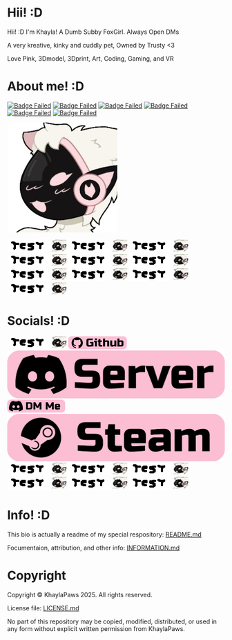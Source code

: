 # Hii! :D
<!-- Bios (However many lines fit) -->
Hii! :D I'm Khayla! A Dumb Subby FoxGirl. Always Open DMs

A very kreative, kinky and cuddly pet, Owned by Trusty <3

Love Pink, 3Dmodel, 3Dprint, Art, Coding, Gaming, and VR
<!-- Primary Greeting, 57/60 57/60 -->
<!-- Primary Bio 58/60 115/120 -->
<!-- Secondary bios, 57/60 172/180 -->

# About me! :D
<!-- Info Badges: -->
[![Badge Failed](https://badgen.net/badge/Female/She%2FHer%2FHers/?color=pink)](https://github.com/KhaylaPaws)
[![Badge Failed](https://badgen.net/badge/Owner/Trusty/?color=pink)](https://github.com/KhaylaPaws)
[![Badge Failed](https://badgen.net/badge/163cm/5'4"/?color=pink)](https://github.com/KhaylaPaws)
[![Badge Failed](https://badgen.net/badge/52kg/114lb/?color=pink)](https://github.com/KhaylaPaws)
[![Badge Failed](https://badgen.net/badge/Color/%23FBBED3/?color=pink)](https://github.com/KhaylaPaws)
[![Badge Failed](https://badgen.net/badge/Birthday/Oct%2010%202004/?color=pink)](https://github.com/KhaylaPaws)
<!-- Layout: (Pronouns) | (owner) | (height and weight) | (favorite color) | (Birthday) | (status) -->
<!-- Badges: She/Her/Hers | Public Property | 163cm/5'4" 52kg/114lb | Pink/White | Oct 10 2004 | Bleh -->

<!-- Image -->
![Image Failed to Load](./assets/profile.jpeg)

[![Image Failed to Load](./assets/icontest.jpeg)](https://github.com/KhaylaPaws)
[![Image Failed to Load](./assets/icontest.jpeg)](https://github.com/KhaylaPaws)
[![Image Failed to Load](./assets/icontest.jpeg)](https://github.com/KhaylaPaws)
[![Image Failed to Load](./assets/icontest.jpeg)](https://github.com/KhaylaPaws)
[![Image Failed to Load](./assets/icontest.jpeg)](https://github.com/KhaylaPaws)
[![Image Failed to Load](./assets/icontest.jpeg)](https://github.com/KhaylaPaws)
[![Image Failed to Load](./assets/icontest.jpeg)](https://github.com/KhaylaPaws)
[![Image Failed to Load](./assets/icontest.jpeg)](https://github.com/KhaylaPaws)
[![Image Failed to Load](./assets/icontest.jpeg)](https://github.com/KhaylaPaws)
[![Image Failed to Load](./assets/icontest.jpeg)](https://github.com/KhaylaPaws)

<!-- Trait List --> <!-- Submissive/Obedient/KnotPocket/CuddleSlut -->
<!-- Kink List -->

# Socials! :D
<!-- Social Links -->
[![Image Failed to Load](./assets/icontest.jpeg)](https://khaylapaws.me)
[![Image Failed to Load](./assets/Socials_github.png)](https://github.com/KhaylaPaws)
[![Image Failed to Load](./assets/Socials_discordserver.png)](https://discord.com/invite/RHbhhmF8An)
[![Image Failed to Load](./assets/Socials_discordme.png)](http://discord.com/users/1367264632841961533)
[![Image Failed to Load](./assets/Socials_steam.png)](https://steamcommunity.com/id/khaylapaws)
[![Image Failed to Load](./assets/icontest.jpeg)](https://www.reddit.com/user/KhaylaPaws)
[![Image Failed to Load](./assets/icontest.jpeg)](https://github.com/KhaylaPaws)
[![Image Failed to Load](./assets/icontest.jpeg)](https://github.com/KhaylaPaws)
[![Image Failed to Load](./assets/icontest.jpeg)](https://github.com/KhaylaPaws)
[![Image Failed to Load](./assets/icontest.jpeg)](https://github.com/KhaylaPaws)
[![Image Failed to Load](./assets/icontest.jpeg)](https://github.com/KhaylaPaws)

<!--
<a href="https://github.com/KhaylaPaws">
  <img src="https://img.shields.io/static/v1?label=&message=GitHub&color=fbbed3&logo=github&logoColor=black&style=flat" style="transform: scale(1.5); transform-origin: top left;">
</a>
-->

# Info! :D
This bio is actually a readme of my special respository: [README.md](https://github.com/KhaylaPaws/KhaylaPaws/blob/main/README.md)

Focumentaion, attribution, and other info: [INFORMATION.md](https://github.com/KhaylaPaws/KhaylaPaws/blob/main/INFORMATION.md)

# Copyright

Copyright © KhaylaPaws 2025. All rights reserved.

License file: [LICENSE.md](https://github.com/KhaylaPaws/KhaylaPaws/blob/main/LICENSE.md)

No part of this repository may be copied, modified, distributed, or used in any form without explicit written permission from KhaylaPaws.

